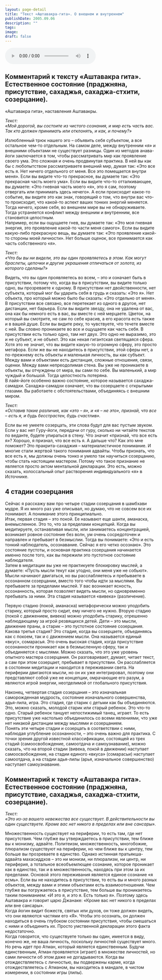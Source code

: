 ```yaml
---
layout: page-detail
title: "Текст «Аштавакра-гита». О внешнем и внутреннем"
publishDate: 2005.09.06
description: ""
tags:
image:
draft: false
---
```


<audio title="2005.09.06 - Текст «Аштавакра-гита». О внешнем и внутреннем.mp3" src="/upload/iblock/667/66767c4873ae20ddef58133e898fff17.mp3" controls=""></audio>

## **Комментарий к тексту «Аштавакра гита».** **Естественное состояние (праджняна, присутствие, сахаджья, сахаджа-стхити, созерцание).**
  
  
 «Аштавакра гита», наставления Аштавакры.   
  
_Текст:_   
_«Мой дорогой, вы состоите из чистого сознания, и мир есть часть вас. Так кто должен принимать или отклонять, и как, и почему?»_   

 Излюбленный трюк нашего эго – объявить себя субъектом, а все остальное чем-то отдельным. На самом деле, между внутренним «я» и внешними объектами не существует разницы. Один из методов анава-йоги заключается в том, чтобы рассматривать мир как проявление своего ума. Это сложная и очень продвинутая практика. В ней вы как бы с любопытством рассматриваете внешний мир, думая так: «Это все есть я. Нет ничего отдельного от меня. Все это помещается внутри меня». Если вы видите что-то прекрасное, вы думаете так: «Это прекрасная часть моего ума». Если вы видите что-то отталкивающее, вы думаете: «Это гневная часть моего «я», это я сам, поэтому отвергать или принимать здесь нечего». А если происходит какое-то событие, вы видите это как знак, говорящий о том, что внутри вас что-то происходит, что какой-то аспект ваших тонких энергий меняется. Тогда ничего, кроме себя, во внешнем мире вы не обнаруживаете. Тогда устраняется конфликт между внешним и внутренним, все становится целостным.   
 Например, если вы ощущаете гнев, вы думаете так: «Это моя гневная энергия, это проявление какой-то части меня самого». Если вы видите какую-либо прекрасную вещь, вы думаете так: «Это проявление какой-то стороны моей личности». Нет больше оценок, все принимается как часть собственного «я».

  
_Текст:_   
_«Что бы вы ни видели, это вы один проявляетесь в этом. Как могут браслеты, цепочки и другие украшения отличаться от золота, из которого сделаны?»_   

 Видеть, что вы один проявляетесь во всем, – это и означает быть в присутствии, потому что, когда вы в присутствии, вы видите только одно, вы прозреваете к одному. В присутствии нет двойственности, нет субъекта, который мог бы ударить себя в грудь и сказать: «Это я». Нет объекта, про который можно было бы сказать: «Это отдельно от меня». В присутствии все связано, все перетекает из одного в другое, нет дистанции, нет барьера. Если вы видите звезду, она не удалена от вас, она как бы немного есть в вас, вы вместе с ней мерцаете. Цветок, на который вы смотрите, не сам по себе красив, а его красота есть также и в вашей душе. Если вы видите реку, то чувствуете, что течете вместе с ней. Вы словно проникаете во все и ощущаете как часть себя. В присутствии есть только одно, там нет двух. Это одно не выразимо, это и не субъект, и не объект. Это как некая гигантская светящаяся сфера. Хотя это не значит, что вы видите какую-то огромную сферу, это просто метафора. Если же вы не находитесь в присутствии, этой сферы нет, а по-прежнему есть объекты и маленькая личность, вы как субъект. Между вами и объектами есть дистанция, сложные отношения, связи, оценки. Между вами непреодолимая стена. Вы уже не проникаете в объекты, вы отчуждены от мира, вы сами по себе. Вы маленький, а мир чуждый и большой. Тогда целостность потеряна.   
 В лайя-йоге особенно важно состояние, которое называется сахаджа-самадхи. Сахаджа-самадхи означает, что вы созерцаете с открытыми глазами. Вы работаете с обстоятельствами, объединяясь с внешним миром.

  
_Текст:_   
_«Оставив такие различия, как «это – я», и «я – не это», признай, что все – есть я, и будь бесстрастен, будь счастлив»._   

 Если вы не умеете созерцать, эти слова будут для вас пустым звуком. Если у вас нет Гуру-йоги, передачи от гуру, сколько ни читайте текстов по веданте, будете упираться в стену. Что значит «признай, что все есть я»? Хорошо, я признал, что все есть я. А дальше что? Как это мне поможет? Это пракрита-сахаджия – материалистичное понимание. И многие стали жертвой такого понимания адвайты. Чтобы признать, что все есть я, мы должны очень тонко и умело так научиться созерцанию, чтобы стать настоящим мастером. Потому что такое признание не является просто актом ментальной декларации. Это есть, можно сказать, колоссальный опыт растворения индивидуального «я» в Источнике.

  
## 4 стадии созерцания

  
 Сейчас я расскажу вам про четыре стадии созерцания в шамбхави мудре. Я их много раз уже описывал, но думаю, что не совсем все их понимают. А понимание этого принципиально.   
 Итак, первая стадия – это покой. Ее называют еще шанти, аманаска, внемысленное. Это то, что за пределами концепций. Когда вы медитируете, останавливая мысли, или занимаетесь концентрацией, возникает ровное состояние без волн, ум очень сосредоточен и направлен и пребывает в безмыслии. Тогда вы понимаете: «Это и есть тонкий наблюдатель, осознавание. Сейчас я его четко осознаю». Это состояние пустоты, и основная практика созерцания начинается именно после того, как вы пережили это пустотное состояние наблюдателя.   
 Затем в медитации вы уже не практикуете блокировку мыслей, а думаете: «Пусть мысли текут как угодно, они меня уже не собьют». Мысли начинают двигаться, но вы расслабляетесь и пребываете в осознанном созерцании, вместо того чтобы идти за мыслями. Вы пребываете за пределами мыслей. У вас возникает ясность, осознанность, которая позволяет видеть мысли, но одновременно пребывать за ними. Эта стадия называется «вивека» (различение).

 Первую стадию (покой, аманаска) метафорически можно уподобить старику, который просто сидит, ему ничего не нужно. Вторую стадию (покой с движением, вивека) можно уподобить старику, отрешенно наблюдающему за игрой резвящихся детей. Дети – это мысли, движение праны, а старик – это пустотное состояние созерцания.   
 Какова третья стадия? Это стадия, когда вы созерцаете, объединяясь как с покоем, так и с движением мысли. Она называется единый «вкус», сомарасья. Это очень высокая стадия, когда присутствие осознанности проникает как в безмысленную сферу, так и объединяется с мыслями. Можно сказать, что это уже уровень опытного мастера созерцания. Он разговаривает, думает, читает текст, а сам при этом созерцает, пребывает в присутствии. Он расслабляется в состоянии медитации и находится в переживании света. На периферии двигаются мысли, но он их уже интегрировал, поэтому они представляют собой уже не концепции, омрачающие его разум, а являются игрой энергии, неотделимой от глобального присутствия.

 Наконец, четвертая стадия созерцания – это изначальная саморожденная мудрость, состояние изначального совершенства, адья-лила, игра. Это стадия, где старик с детьми как бы объединяются. Это, можно сказать, молодой старик или старый ребенок. Это что-то одно. Старый ребенок танцует непостижимый танец, играет. То есть присутствие уже настолько объединилось со всеми явлениями, что уже нет никакой дистанции между мыслями и созерцанием.   
 Понять эти четыре стадии и созерцать в соответствии с ними, наблюдая углубление осознанности, – это очень важно для практика. С точки зрения другой известной классификации, состоящей из трех стадий (самоосвобождение, самоотдача и самоузнавание), можно сказать, что на второй стадии (вивека, покой в движении) наступает самоосвобождение, на стадии единого «вкуса» (сомарасьи) наступает самоотдача, а на стадии адья-лилы (арья, изначальное совершенство) наступает самоузнавание.

  
## Комментарий к тексту «Аштавакра гита». Естественное состояние (праджняна, присутствие, сахаджья, сахаджа-стхити, созерцание).
  
  
_Текст:_   
_«Это из-за вашего невежества все существует. В действительности вы один существуете. Кроме вас нет никого в пределах или вне сансары»._   

 Множественность существует на периферии, то есть там, где нет присутствия. Чем глубже вы утверждаетесь в присутствии, тем ближе вы к монизму, адвайте. Политеизм, множественность, многобожие, плюрализм существуют на периферии, но чем ближе вы к центру, тем больше вы прозреваете в единство. Однако истинная пратьякша-адвайта махасиддхов – это ни монизм, ни плюрализм, ни центр, ни периферия, а тотальное всеобъемлющее сознание, которое проникает как в единство, так и в множественность, находясь при этом за их пределами. Основой этого переживания является единое сознание «я есмь». Если вы не находитесь в присутствии, то есть вы и много разных объектов, между вами и этими объектами есть взаимоотношения. Чем глубже вы погружаетесь в присутствие, тем больше вы проникаетесь таким пониманием: «И это я, и это я. Есть только я». Поэтому здесь Аштавакра и говорит царю Джанаке: «Кроме вас нет никого в пределах или вне сансары».   
 Когда йогин видит божеств, святых или духов, он тоже должен видеть, что они являются частями его «Я». Чтобы это осознать, он должен находиться в очень глубоком состоянии присутствия, чтобы смешаться с ними и объединить их. Просто умственной декларации этого факта недостаточно.   
 Когда говорится, что существуете только вы один, имеется в виду, конечно же, не ваша личность, поскольку личностей существует много. Но речь идет про Атман, который является единственным. Будучи единственным, Атман проявляется (играет) в множестве личностей, но сами личности об этом даже не догадываются. Когда вы отождествляетесь с личностью, вы подвержены карме, когда отождествляетесь с Атманом, вы находитесь в мандале, в чистом измерении, в состоянии игры (лилы).

  
